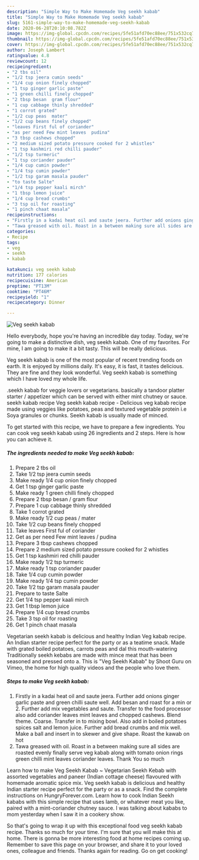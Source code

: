 ```yaml
---
description: "Simple Way to Make Homemade Veg seekh kabab"
title: "Simple Way to Make Homemade Veg seekh kabab"
slug: 5161-simple-way-to-make-homemade-veg-seekh-kabab
date: 2020-06-28T20:10:08.782Z
image: https://img-global.cpcdn.com/recipes/5fe51afd70ec88ee/751x532cq70/veg-seekh-kabab-recipe-main-photo.jpg
thumbnail: https://img-global.cpcdn.com/recipes/5fe51afd70ec88ee/751x532cq70/veg-seekh-kabab-recipe-main-photo.jpg
cover: https://img-global.cpcdn.com/recipes/5fe51afd70ec88ee/751x532cq70/veg-seekh-kabab-recipe-main-photo.jpg
author: Joseph Lambert
ratingvalue: 4.8
reviewcount: 12
recipeingredient:
- "2 tbs oil"
- "1/2 tsp jeera cumin seeds"
- "1/4 cup onion finely chopped"
- "1 tsp ginger garlic paste"
- "1 green chilli finely chopped"
- "2 tbsp besan  gram flour"
- "1 cup cabbage thinly shredded"
- "1 corrot grated"
- "1/2 cup peas  mater"
- "1/2 cup beans finely chopped"
- "leaves First ful of coriander"
- "as per need Few mint leaves  pudina"
- "3 tbsp cashews chopped"
- "2 medium sized potato pressure cooked for 2 whistles"
- "1 tsp kashmiri red chilli pauder"
- "1/2 tsp turmeric"
- "1 tsp coriander pauder"
- "1/4 cup cumin powder"
- "1/4 tsp cumin powder"
- "1/2 tsp garam masala pauder"
- "to taste Salte"
- "1/4 tsp pepper kaali mirch"
- "1 tbsp lemon juice"
- "1/4 cup bread crumbs"
- "3 tsp oil for roasting"
- "1 pinch chaat masala"
recipeinstructions:
- "Firstly in a kadai heat oil and saute jeera. Further add onions ginger garlic paste and green chilli saute well. Add besan and roast for a min or 2. Further add mix vegetables and saute. Transfer to the food processor also add coriander leaves mint leaves and chopped cashews. Blend theme. Coarse. Transfer in to mixing bowl. Also add in boiled potatoes spices salt and lemon juice. Further add bread crumbs and mix well. Make a ball and insert in to skewer and give shape. Roast the kawab on hot"
- "Tawa greased with oil. Roast in a between making sure all sides are roasted evenly finally serve veg kabab along with tomato onion rings green chilli mint leaves coriander leaves. Thank You so much"
categories:
- Recipe
tags:
- veg
- seekh
- kabab

katakunci: veg seekh kabab 
nutrition: 177 calories
recipecuisine: American
preptime: "PT13M"
cooktime: "PT46M"
recipeyield: "1"
recipecategory: Dinner

---
```



![Veg seekh kabab](https://img-global.cpcdn.com/recipes/5fe51afd70ec88ee/751x532cq70/veg-seekh-kabab-recipe-main-photo.jpg)

Hello everybody, hope you're having an incredible day today. Today, we're going to make a distinctive dish, veg seekh kabab. One of my favorites. For mine, I am going to make it a bit tasty. This will be really delicious.

Veg seekh kabab is one of the most popular of recent trending foods on earth. It is enjoyed by millions daily. It's easy, it is fast, it tastes delicious. They are fine and they look wonderful. Veg seekh kabab is something which I have loved my whole life.

.seekh kabab for veggie lovers or vegetarians. basically a tandoor platter starter / appetizer which can be served with either mint chutney or sauce. seekh kabab recipe Veg seekh kabab recipe - Delicious veg kabab recipe made using veggies like potatoes, peas and textured vegetable protein i.e Soya granules or chunks. Seekh kabab is usually made of minced.


To get started with this recipe, we have to prepare a few ingredients. You can cook veg seekh kabab using 26 ingredients and 2 steps. Here is how you can achieve it.

<!--inarticleads1-->

##### The ingredients needed to make Veg seekh kabab:

1. Prepare 2 tbs oil
1. Take 1/2 tsp jeera cumin seeds
1. Make ready 1/4 cup onion finely chopped
1. Get 1 tsp ginger garlic paste
1. Make ready 1 green chilli finely chopped
1. Prepare 2 tbsp besan / gram flour
1. Prepare 1 cup cabbage thinly shredded
1. Take 1 corrot grated
1. Make ready 1/2 cup peas / mater
1. Take 1/2 cup beans finely chopped
1. Take leaves First ful of coriander
1. Get as per need Few mint leaves / pudina
1. Prepare 3 tbsp cashews chopped
1. Prepare 2 medium sized potato pressure cooked for 2 whistles
1. Get 1 tsp kashmiri red chilli pauder
1. Make ready 1/2 tsp turmeric
1. Make ready 1 tsp coriander pauder
1. Take 1/4 cup cumin powder
1. Make ready 1/4 tsp cumin powder
1. Take 1/2 tsp garam masala pauder
1. Prepare to taste Salte
1. Get 1/4 tsp pepper kaali mirch
1. Get 1 tbsp lemon juice
1. Prepare 1/4 cup bread crumbs
1. Take 3 tsp oil for roasting
1. Get 1 pinch chaat masala


Vegetarian seekh kabab is delicious and healthy Indian Veg kabab recipe. An Indian starter recipe perfect for the party or as a teatime snack. Made with grated boiled potatoes, carrots peas and dal this mouth-watering Traditionally seekh kebabs are made with mince meat that has been seasoned and pressed onto a. This is &#34;Veg Seekh Kabab&#34; by Shoot Guru on Vimeo, the home for high quality videos and the people who love them. 

<!--inarticleads2-->

##### Steps to make Veg seekh kabab:

1. Firstly in a kadai heat oil and saute jeera. Further add onions ginger garlic paste and green chilli saute well. Add besan and roast for a min or 2. Further add mix vegetables and saute. Transfer to the food processor also add coriander leaves mint leaves and chopped cashews. Blend theme. Coarse. Transfer in to mixing bowl. Also add in boiled potatoes spices salt and lemon juice. Further add bread crumbs and mix well. Make a ball and insert in to skewer and give shape. Roast the kawab on hot
1. Tawa greased with oil. Roast in a between making sure all sides are roasted evenly finally serve veg kabab along with tomato onion rings green chilli mint leaves coriander leaves. Thank You so much


Learn how to make Veg Seekh Kabab ~ Vegetarian Seekh Kebab with assorted vegetables and paneer (Indian cottage cheese) flavoured with homemade aromatic spice mix. Veg seekh kabab is delicious and healthy Indian starter recipe perfect for the party or as a snack. Find the complete instructions on HungryForever.com. Learn how to cook Indian Seekh kababs with this simple recipe that uses lamb, or whatever meat you like, paired with a mint-coriander chutney sauce. I was talking about kababs to mom yesterday when I saw it in a cookery show. 

So that's going to wrap it up with this exceptional food veg seekh kabab recipe. Thanks so much for your time. I'm sure that you will make this at home. There is gonna be more interesting food at home recipes coming up. Remember to save this page on your browser, and share it to your loved ones, colleague and friends. Thanks again for reading. Go on get cooking!
